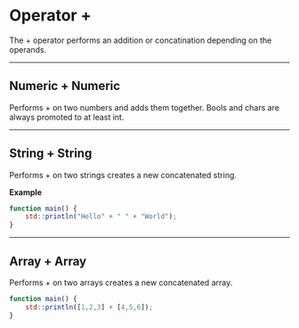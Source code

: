# Operator +

The + operator performs an addition or concatination depending on the operands.

---

## Numeric + Numeric
Performs + on two numbers and adds them together.
Bools and chars are always promoted to at least int.

---

## String + String
Performs + on two strings creates a new concatenated string.

**Example**
```js
function main() {
	std::println("Hello" + " " + "World");
}
```

---

## Array + Array
Performs + on two arrays creates a new concatenated array.
```js
function main() {
	std::println([1,2,3] + [4,5,6]);
}
```